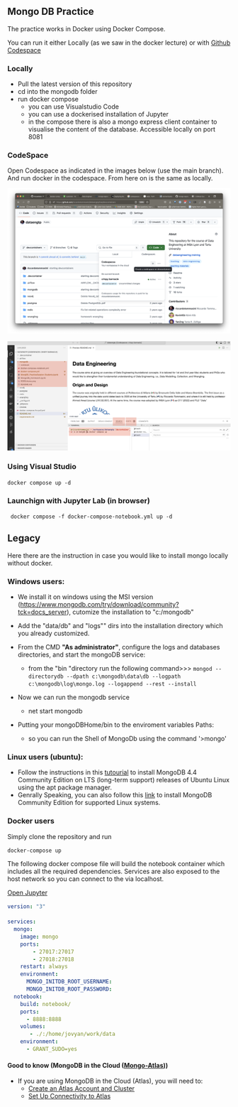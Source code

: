 ## Mongo DB Practice

The practice works in Docker using Docker Compose.

You can run it either Locally (as we saw in the docker lecture) or with [Github Codespace](https://30daysof.github.io/data-science-day/week-2/1-codespaces/)

### Locally

- Pull the latest version of this repository
- cd into the mongodb folder
- run docker compose
  - you can use Visualstudio Code
  - you can use a dockerised installation of Jupyter
  - in the compose there is also a mongo express client container to visualise the content of the database. Accessible locally on port 8081
  
### CodeSpace

Open Codespace as indicated in the images below (use the main branch).
And run docker in the codespace. From here on is the same as locally.

![codespaces](codespaces-howto.png)

![visualstudio](codespaces-visualstudio.png)

### Using Visual Studio

``` docker compose up -d ```

### Launchign with Jupyter Lab (in browser)

``` docker compose -f docker-compose-notebook.yml up -d```


## Legacy

Here there are the instruction in case you would like to install mongo locally without docker.

### Windows users:

- We install it on windows using the MSI version (https://www.mongodb.com/try/download/community?tck=docs_server), cutomize the installation to "c:/mongodb"
- Add the "data/db"  and "logs"" dirs into the installation directory which you already customized.
- From the CMD **"As administrator"**, configure the logs and databases directories, and start the mongoDB service:
    -  from the "bin "directory run the following command>>> <code>mongod --directorydb --dpath c:\mongodb\data\db --logpath c:\mongodb\log\mongo.log --logappend --rest --install </code>

- Now we can run the mongodb service 
    - net start mongodb
- Putting your mongoDBHome/bin to the enviroment variables Paths:
    - so you can run the Shell of MongoDb using the command '>mongo'

### Linux users (ubuntu):
- Follow the instructions in this [tutourial](https://docs.mongodb.com/manual/tutorial/install-mongodb-on-ubuntu/) to install MongoDB 4.4 Community Edition on LTS (long-term support) releases of Ubuntu Linux using the apt package manager.
- Genrally Speaking, you can also follow this [link](https://docs.mongodb.com/manual/administration/install-on-linux/) to install MongoDB Community Edition for supported Linux systems. 


### Docker users

Simply clone the repository and run

```bash
docker-compose up
```

The following docker compose file will build the notebook container which includes all the required dependencies.
Services are also exposed to the host network so you can connect to the via localhost.

[Open Jupyter](http://127.0.0.1:8888/)


```yaml
version: "3"

services:
  mongo:
    image: mongo
    ports:
        - 27017:27017
        - 27018:27018
    restart: always
    environment:
      MONGO_INITDB_ROOT_USERNAME: 
      MONGO_INITDB_ROOT_PASSWORD: 
  notebook:
    build: notebook/
    ports:
      - 8888:8888
    volumes:
       - ./:/home/jovyan/work/data
    environment:
      - GRANT_SUDO=yes
```     


#### Good to know (MongoDB in the Cloud ([Mongo-Atlas](https://docs.atlas.mongodb.com/getting-started/)))

- If you are using MongoDB in the Cloud (Atlas), you will need to:
    - [Create an Atlas Account and Cluster](https://docs.atlas.mongodb.com/getting-started/)
    - [Set Up Connectivity to Atlas](https://docs.mongodb.com/guides/cloud/connectionstring/)
